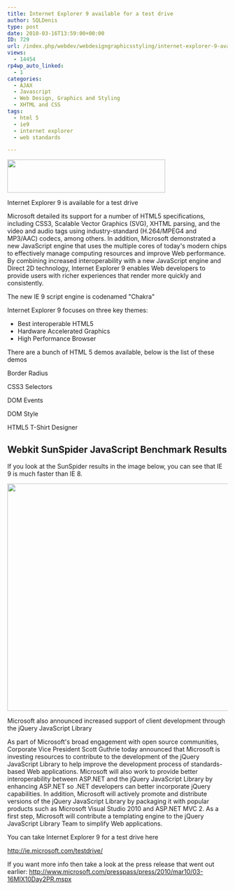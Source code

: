 ```yaml
---
title: Internet Explorer 9 available for a test drive
author: SQLDenis
type: post
date: 2010-03-16T13:59:00+00:00
ID: 729
url: /index.php/webdev/webdesigngraphicsstyling/internet-explorer-9-available-for-a-test/
views:
  - 14454
rp4wp_auto_linked:
  - 1
categories:
  - AJAX
  - Javascript
  - Web Design, Graphics and Styling
  - XHTML and CSS
tags:
  - html 5
  - ie9
  - internet explorer
  - web standards

---
```

<img src="/wp-content/uploads/blogs/WebDev//IE9.PNG" alt="" title="" width="361" height="76" />

Internet Explorer 9 is available for a test drive

Microsoft detailed its support for a number of HTML5 specifications, including CSS3, Scalable Vector Graphics (SVG), XHTML parsing, and the video and audio tags using industry-standard (H.264/MPEG4 and MP3/AAC) codecs, among others. In addition, Microsoft demonstrated a new JavaScript engine that uses the multiple cores of today's modern chips to effectively manage computing resources and improve Web performance. By combining increased interoperability with a new JavaScript engine and Direct 2D technology, Internet Explorer 9 enables Web developers to provide users with richer experiences that render more quickly and consistently.

The new IE 9 script engine is codenamed "Chakra"
  
Internet Explorer 9 focuses on three key themes:

  * Best interoperable HTML5
  * Hardware Accelerated Graphics
  * High Performance Browser

There are a bunch of HTML 5 demos available, below is the list of these demos
  
Border Radius
  
CSS3 Selectors
  
DOM Events
  
DOM Style
  
HTML5 T-Shirt Designer

## Webkit SunSpider JavaScript Benchmark Results

If you look at the SunSpider results in the image below, you can see that IE 9 is much faster than IE 8.

<img src="/wp-content/uploads/blogs/WebDev//SunSpiderResults.png" alt="" title="" width="736" height="520" />

Microsoft also announced increased support of client development through the jQuery JavaScript Library

As part of Microsoft's broad engagement with open source communities, Corporate Vice President Scott Guthrie today announced that Microsoft is investing resources to contribute to the development of the jQuery JavaScript Library to help improve the development process of standards-based Web applications. Microsoft will also work to provide better interoperability between ASP.NET and the jQuery JavaScript Library by enhancing ASP.NET so .NET developers can better incorporate jQuery capabilities. In addition, Microsoft will actively promote and distribute versions of the jQuery JavaScript Library by packaging it with popular products such as Microsoft Visual Studio 2010 and ASP.NET MVC 2. As a first step, Microsoft will contribute a templating engine to the jQuery JavaScript Library Team to simplify Web applications.

You can take Internet Explorer 9 for a test drive here
  
http://ie.microsoft.com/testdrive/

If you want more info then take a look at the press release that went out earlier: http://www.microsoft.com/presspass/press/2010/mar10/03-16MIX10Day2PR.mspx
